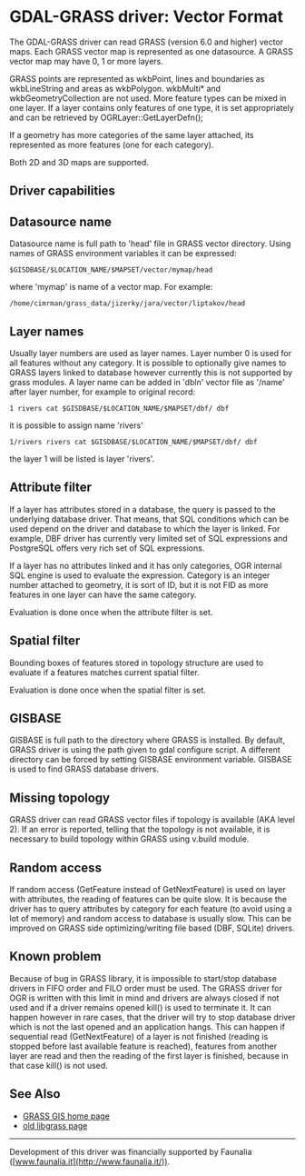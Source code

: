# GDAL-GRASS driver: Vector Format

The GDAL-GRASS driver can read GRASS (version 6.0 and higher) vector maps. Each
GRASS vector map is represented as one datasource. A GRASS vector map
may have 0, 1 or more layers.

GRASS points are represented as wkbPoint, lines and boundaries as
wkbLineString and areas as wkbPolygon. wkbMulti\* and
wkbGeometryCollection are not used. More feature types can be mixed in
one layer. If a layer contains only features of one type, it is set
appropriately and can be retrieved by OGRLayer::GetLayerDefn();

If a geometry has more categories of the same layer attached, its
represented as more features (one for each category).

Both 2D and 3D maps are supported.

## Driver capabilities

## Datasource name

Datasource name is full path to 'head' file in GRASS vector directory.
Using names of GRASS environment variables it can be expressed:

    $GISDBASE/$LOCATION_NAME/$MAPSET/vector/mymap/head

where 'mymap' is name of a vector map. For example:

    /home/cimrman/grass_data/jizerky/jara/vector/liptakov/head

## Layer names

Usually layer numbers are used as layer names. Layer number 0 is used
for all features without any category. It is possible to optionally give
names to GRASS layers linked to database however currently this is not
supported by grass modules. A layer name can be added in 'dbln' vector
file as '/name' after layer number, for example to original record:

    1 rivers cat $GISDBASE/$LOCATION_NAME/$MAPSET/dbf/ dbf

it is possible to assign name 'rivers'

    1/rivers rivers cat $GISDBASE/$LOCATION_NAME/$MAPSET/dbf/ dbf

the layer 1 will be listed is layer 'rivers'.

## Attribute filter

If a layer has attributes stored in a database, the query is passed to
the underlying database driver. That means, that SQL conditions which
can be used depend on the driver and database to which the layer is
linked. For example, DBF driver has currently very limited set of SQL
expressions and PostgreSQL offers very rich set of SQL expressions.

If a layer has no attributes linked and it has only categories, OGR
internal SQL engine is used to evaluate the expression. Category is an
integer number attached to geometry, it is sort of ID, but it is not FID
as more features in one layer can have the same category.

Evaluation is done once when the attribute filter is set.

## Spatial filter

Bounding boxes of features stored in topology structure are used to
evaluate if a features matches current spatial filter.

Evaluation is done once when the spatial filter is set.

## GISBASE

GISBASE is full path to the directory where GRASS is installed. By
default, GRASS driver is using the path given to gdal configure script.
A different directory can be forced by setting GISBASE environment
variable. GISBASE is used to find GRASS database drivers.

## Missing topology

GRASS driver can read GRASS vector files if topology is available (AKA
level 2). If an error is reported, telling that the topology is not
available, it is necessary to build topology within GRASS using v.build
module.

## Random access

If random access (GetFeature instead of GetNextFeature) is used on layer
with attributes, the reading of features can be quite slow. It is
because the driver has to query attributes by category for each feature
(to avoid using a lot of memory) and random access to database is
usually slow. This can be improved on GRASS side optimizing/writing file
based (DBF, SQLite) drivers.

## Known problem

Because of bug in GRASS library, it is impossible to start/stop database
drivers in FIFO order and FILO order must be used. The GRASS driver for
OGR is written with this limit in mind and drivers are always closed if
not used and if a driver remains opened kill() is used to terminate it.
It can happen however in rare cases, that the driver will try to stop
database driver which is not the last opened and an application hangs.
This can happen if sequential read (GetNextFeature) of a layer is not
finished (reading is stopped before last available feature is reached),
features from another layer are read and then the reading of the first
layer is finished, because in that case kill() is not used.

## See Also

- [GRASS GIS home page](https://grass.osgeo.org)
- [old libgrass page](https://web.archive.org/web/20130730111701/http://home.gdal.org/projects/grass/)

-----

Development of this driver was financially supported by Faunalia
([www.faunalia.it](http://www.faunalia.it/)).
